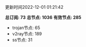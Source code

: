更新时间2022-12-01 01:21:42

**总订阅: 73**
**总节点: 1036**
**有效节点: 285**
- trojan节点: 65
- v2ray节点: 189
- ss节点: 31
